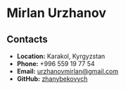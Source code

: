 # **Mirlan Urzhanov**

## **Contacts**

- **Location:** Karakol, Kyrgyzstan
- **Phone:** +996 559 19 77 54
- **Email:** urzhanovmirlan@gmail.com
- **GitHub:** [zhanybekovych](https://github.com/zhanybekovych)
